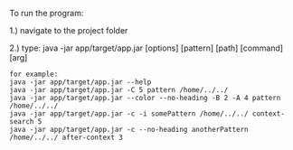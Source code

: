 To run the program:

1.) navigate to the project folder

2.) type: java -jar app/target/app.jar [options] [pattern] [path] [command] [arg]

    for example:
    java -jar app/target/app.jar --help
    java -jar app/target/app.jar -C 5 pattern /home/../../
    java -jar app/target/app.jar --color --no-heading -B 2 -A 4 pattern /home/../../
    java -jar app/target/app.jar -c -i somePattern /home/../../ context-search 5
    java -jar app/target/app.jar -c --no-heading anotherPattern /home/../../ after-context 3

